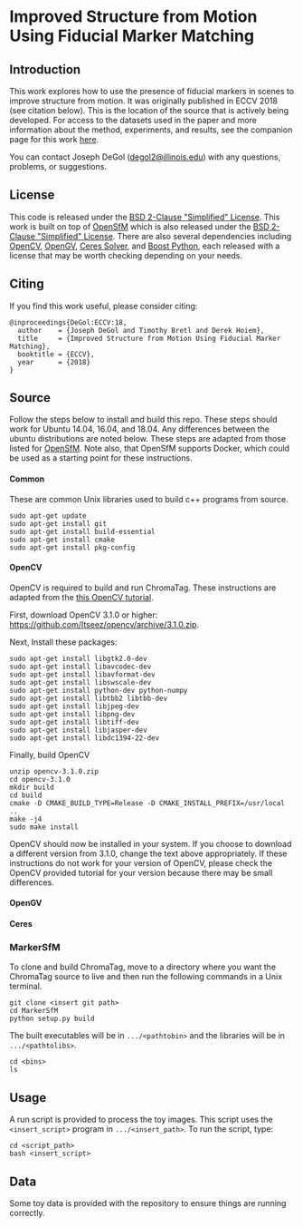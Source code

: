 # Improved Structure from Motion Using Fiducial Marker Matching


## Introduction ##
This work explores how to use the presence of fiducial markers in scenes to improve structure from motion. It was originally published in ECCV 2018 (see citation below). This is the location of the source that is actively being developed. For access to the datasets used in the paper and more information about the method, experiments, and results, see the companion page for this work [here](http://degol2.web.engr.illinois.edu/pages/TagSfM_ECCV18.html).

You can contact Joseph DeGol (degol2@illinois.edu) with any questions, problems, or suggestions.

## License ##
This code is released under the [BSD 2-Clause "Simplified" License](https://github.com/CogChameleon/MarkerSfM/blob/master/LICENSE). This work is built on top of [OpenSfM](https://github.com/mapillary/OpenSfM) which is also released under the [BSD 2-Clause "Simplified" License](https://github.com/mapillary/OpenSfM/blob/master/LICENSE). There are also several dependencies including [OpenCV](https://opencv.org/), [OpenGV](http://laurentkneip.github.io/opengv/), [Ceres Solver](http://ceres-solver.org/), and [Boost Python](https://www.boost.org/), each released with a license that may be worth checking depending on your needs.


## Citing ##
If you find this work useful, please consider citing:
```
@inproceedings{DeGol:ECCV:18,
  author    = {Joseph DeGol and Timothy Bretl and Derek Hoiem},
  title     = {Improved Structure from Motion Using Fiducial Marker Matching},
  booktitle = {ECCV},
  year      = {2018}
}
```


## Source ## 
Follow the steps below to install and build this repo. These steps should work for Ubuntu 14.04, 16.04, and 18.04. Any differences between the ubuntu distributions are noted below. These steps are adapted from those listed for [OpenSfM](https://github.com/mapillary/OpenSfM). Note also, that OpenSfM supports Docker, which could be used as a starting point for these instructions.

#### Common ####
These are common Unix libraries used to build c++ programs from source.
```
sudo apt-get update
sudo apt-get install git
sudo apt-get install build-essential
sudo apt-get install cmake
sudo apt-get install pkg-config
```

#### OpenCV ####
OpenCV is required to build and run ChromaTag. These instructions are adapted from the [this OpenCV tutorial](http://docs.opencv.org/3.1.0/d7/d9f/tutorial_linux_install.html).

First, download OpenCV 3.1.0 or higher: https://github.com/Itseez/opencv/archive/3.1.0.zip.

Next, Install these packages:
```
sudo apt-get install libgtk2.0-dev 
sudo apt-get install libavcodec-dev 
sudo apt-get install libavformat-dev 
sudo apt-get install libswscale-dev
sudo apt-get install python-dev python-numpy 
sudo apt-get install libtbb2 libtbb-dev 
sudo apt-get install libjpeg-dev 
sudo apt-get install libpng-dev 
sudo apt-get install libtiff-dev 
sudo apt-get install libjasper-dev 
sudo apt-get install libdc1394-22-dev
```

Finally, build OpenCV
```
unzip opencv-3.1.0.zip
cd opencv-3.1.0
mkdir build
cd build
cmake -D CMAKE_BUILD_TYPE=Release -D CMAKE_INSTALL_PREFIX=/usr/local ..
make -j4
sudo make install
```

OpenCV should now be installed in your system. If you choose to download a different version from 3.1.0, change the text above appropriately. If these instructions do not work for your version of OpenCV, please check the OpenCV provided tutorial for your version because there may be small differences.

#### OpenGV ####

#### Ceres ####

### MarkerSfM ###
To clone and build ChromaTag, move to a directory where you want the ChromaTag source to live and then run the following commands in a Unix terminal.
```
git clone <insert git path>
cd MarkerSfM
python setup.py build
```

The built executables will be in `.../<pathtobin>` and the libraries will be in `.../<pathtolibs>`.
```
cd <bins>
ls
```


## Usage ##
A run script is provided to process the toy images. This script uses the `<insert_script>` program in `.../<insert_path>`. To run the script, type:
```
cd <script_path>
bash <insert_script>
```


## Data ##
Some toy data is provided with the repository to ensure things are running correctly.
